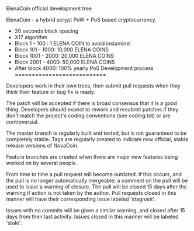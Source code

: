 ElenaCoin official development tree

ElenaCoin - a hybrid scrypt PoW + PoS based cryptocurrency.

* 20 seconds block spacing
* X17 algorithm
* Block 1 - 100 : 1 ELENA COIN to avoid instamine!
* Block 101 - 1000: 10,000 ELENA COINS
* Block 1001 - 2000: 20,000 ELENA COINS
* Block 2001 - 4000: 50,000 ELENA COINS
* After block 4000: 100% yearly PoS
Development process
===========================

Developers work in their own trees, then submit pull requests when
they think their feature or bug fix is ready.

The patch will be accepted if there is broad consensus that it is a
good thing.  Developers should expect to rework and resubmit patches
if they don't match the project's coding conventions (see coding.txt)
or are controversial.

The master branch is regularly built and tested, but is not guaranteed
to be completely stable. Tags are regularly created to indicate new
official, stable release versions of NovaCoin.

Feature branches are created when there are major new features being
worked on by several people.

From time to time a pull request will become outdated. If this occurs, and
the pull is no longer automatically mergeable; a comment on the pull will
be used to issue a warning of closure. The pull will be closed 15 days
after the warning if action is not taken by the author. Pull requests closed
in this manner will have their corresponding issue labeled 'stagnant'.

Issues with no commits will be given a similar warning, and closed after
15 days from their last activity. Issues closed in this manner will be 
labeled 'stale'.
